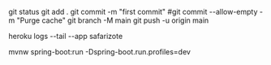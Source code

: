
git status
git add .
git commit -m "first commit"
#git commit --allow-empty -m "Purge cache"
git branch -M main
git push -u origin main


heroku logs --tail --app safarizote

mvnw spring-boot:run -Dspring-boot.run.profiles=dev
